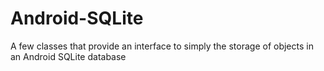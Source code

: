# Android-SQLite
A few classes that provide an interface to simply the storage of objects in an Android SQLite database
